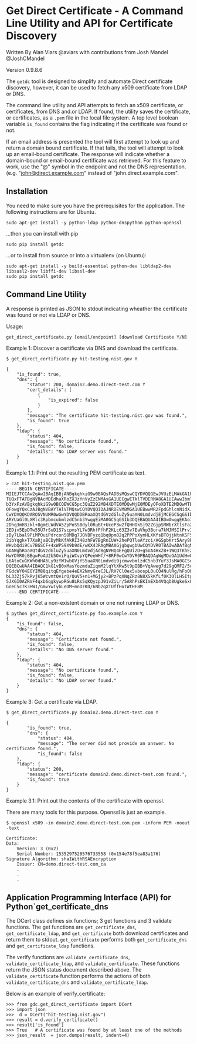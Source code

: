 Get Direct Certificate - A Command Line Utility and API for Certificate Discovery
=================================================================================

Written By Alan Viars @aviars with contributions from Josh Mandel @JoshCMandel 

Version 0.9.8.6

The `getdc` tool is designed to simplify and automate Direct certificate
discovery, however, it can be used to fetch any x509 certificate from LDAP
or DNS.

The command line utility and API attempts to fetch an x509 
certificate, or certificates, from DNS and.or LDAP.  If found, the utility
saves the certificate, or certificates, as a `.pem` file in the local file
system. A top level boolean variable `is_found` contains the flag indicating
if the certificate was found or not.

If an email address is presented the tool will first attempt to look up and
return a domain bound certificate.  If that fails, the tool will attempt to
look up an email-bound certificate. The response will indicate whether a
domain-bound or email-bound certificate was retrieved. For this feature to work,
use the "@" symbol in the endpoint and not the DNS representation.
(e.g. "john@direct.example.com" instead of "john.direct.example.com".


Installation
------------

You need to make sure you have the prerequisites for the application.
The following instructions are for Ubuntu.

    sudo apt-get install -y python-ldap python-dnspython python-openssl

...then you can install with pip

    sudo pip install getdc

...or to install from source or into a virtualenv (on Ubuntu):


    sudo apt-get install -y build-essential python-dev libldap2-dev libsasl2-dev libffi-dev libssl-dev 
    sudo pip install getdc



Command Line Utility
--------------------

A response is printed as JSON to stdout indicating wheather the certificate was found or
not via LDAP or DNS.

Usage:
    
    
    get_direct_certificate.py [email/endpoint] [download Certificate Y/N]

Example 1: Discover a certificate via DNS and download the certificate.

    $ get_direct_certificate.py hit-testing.nist.gov Y
    
    {
        "is_found": true, 
        "dns": {
            "status": 200, domain2.demo.direct-test.com Y
            "cert_details": [
                {
                    "is_expired": false
                }
            ], 
            "message": "The certificate hit-testing.nist.gov was found.", 
            "is_found": true
        }, 
        "ldap": {
            "status": 404, 
            "message": "No certificate found.", 
            "is_found": false, 
            "details": "No LDAP server was found."
        }
    }

Example 1.1: Print out the resulting PEM certificate as text.

    > cat hit-testing.nist.gov.pem
    -----BEGIN CERTIFICATE-----
    MIIEJTCCAw2gAwIBAgIBBjANBgkqhkiG9w0BAQsFADBsMQswCQYDVQQGEwJVUzELMAkGA1UECAwC
    TUQxFTATBgNVBAcMDEdhaXRoZXJzYnVyZzENMAsGA1UECgwETklTVDERMA8GA1UEAwwIbmlzdC5n
    b3YxFzAVBgkqhkiG9w0BCQEWCG5pc3QuZ292MB4XDTE0MDQwMjE0MDEyOFoXDTE2MDQwMTE0MDEy
    OFowgYQxCzAJBgNVBAYTAlVTMQswCQYDVQQIDAJNRDEVMBMGA1UEBwwMR2FpdGhlcnNidXJnMQ0w
    CwYDVQQKDAROSVNUMR0wGwYDVQQDDBRoaXQtdGVzdGluZy5uaXN0LmdvdjEjMCEGCSqGSIb3DQEJ
    ARYUaGl0LXRlc3RpbmcubmlzdC5nb3YwggEiMA0GCSqGSIb3DQEBAQUAA4IBDwAwggEKAoIBAQDQ
    2Dhq3mH3zkl+8gmELWdVA5ZpPoSS0dyl0RuBt+UceP3w2fQHHOkSj92ZGjpSMWbrXtlsFa2daVGZ
    2EDjv5EpDTw55U7rSuD1S7scpmsYL7w3RhfFfhF2KLc63Z3v7EaVhp3Bora7kMJMSIlPrvIuQFTA
    zBy7Lbal9PiMPOuiPdrcon5OMDg7JOVBFyzq1bq0pm82q2PPPoXymHLXKfsBT0jjNtnKSFSJe12n
    2ibYqgk+T7XaRjaBCDyMkKfAkRI348zhFW7BgRnIUW+2hePQTleAYzci/AGSpbKrt5Ary9PDYCBC
    WHvbQdi9Cv7BGSCF+4xWPS9X9b9dE/wKX43RAgMBAAGjgbgwgbUwCQYDVR0TBAIwADAfBgNVHREE
    GDAWghRoaXQtdGVzdGluZy5uaXN0LmdvdjAdBgNVHQ4EFgQUi2D+g5UA4HxZB+1WQ3TKhE26cEUw
    HwYDVR0jBBgwFoAU2b5OviFqiWCvpYQPeeWHf/+8RF0wCwYDVR0PBAQDAgWgMDoGA1UdHwQzMDEw
    L6AtoCuGKWh0dHA6Ly9zYW1wbGVjYS5uaXN0Lmdvdi9jcmwvbmlzdC5nb3YuY3JsMA0GCSqGSIb3
    DQEBCwUAA4IBAQC1kG1vB0xMasYozmduZiqmM2lqYtXKw5t9pIBB+VqAweg7d29gQMF2/5c6ZKRZ
    FGdcWY04EOYIM88qitqEfgebe4eEX2NmyGreCJL/RH7Cl0ex5vbospL0uCO4NulRg/hFoOKOEkFD
    bL33Zj57kRvjK5WcvmtQe1rO/QuV5+n1+MGjy2+BPzPqXNqZRz8N8XSkKfLf0K3OlLHSItgCrvWo
    5JXGI0AZRVF4qxb6qgkywpRGu8LRs5qKQyzpJ91vZiLr/5ARhPsEKImEXb4VQqD8UgkeSxUHnyQV
    GneC5c7K3HW1/GmvYwTybLeDM+mnDzKD/6Nb2qXTUffHoTWtHF8M
    -----END CERTIFICATE---- 

Example 2: Get a non-existent domain or one not running LDAP or DNS.


    $ python get_direct_certificate.py foo.example.com Y
    {
        "is_found": false, 
        "dns": {
            "status": 404, 
            "message": "Certificate not found.", 
            "is_found": false, 
            "details": "No DNS server found."
        }, 
        "ldap": {
            "status": 404, 
            "message": "No certificate found.", 
            "is_found": false, 
            "details": "No LDAP server found."
        }
    }

Example 3: Get a certificate via LDAP.

    $ get_direct_certificate.py domain2.demo.direct-test.com Y
    
    {
            "is_found": true, 
            "dns": {
                "status": 404, 
                "message": "The server did not provide an answer. No certificate found.", 
                "is_found": false
        }, 
        "ldap": {
            "status": 200, 
            "message": "certificate domain2.demo.direct-test.com found.", 
            "is_found": true
        }
    }

Example 3.1: Print out the contents of the certificate with openssl.

There are many tools for this purpose. Openssl is just an example.

    $ openssl x509 -in domain2.demo.direct-test.com.pem -inform PEM -noout -text

    Certificate:
    Data:
        Version: 3 (0x2)
        Serial Number: 1535297520576733558 (0x154e78f5ea83a176)
    Signature Algorithm: sha1WithRSAEncryption
        Issuer: CN=demo.direct-test.com_ca
        .
        .
        .



Application Programming Interface (API) for Python`get_certificate_dns
----------------------------------------------------------------------

The DCert class defines six functions; 3 get functions and 3 validate functions. 
The get functions are `get_certificate_dns`, `get_certificate_ldap`, and
`get_certificate`
both download certificates and return them to stdout.  `get_certificate` performs both
`get_certificate_dns` and `get_certificate_ldap` functions.

The verify functions are `validate_certificate_dns`, `validate_certificate_ldap`, and
`validate_certificate`. These functions return the JSON status document described above.
The `validate_certificate` function performs the actions of both
`validate_certificate_dns` and `validate_certificate_ldap`.


Below is an example of verify_certificate: 


    >>> from gdc.get_direct_certificate import DCert
    >>> import json
    >>>  d = DCert("hit-testing.nist.gov")
    >>> result = d.verify_certificate()
    >>> result['is_found']
    >>> True   # A certificate was found by at least one of the methods
    >>> json_result  = json.dumps(result, indent=4)
